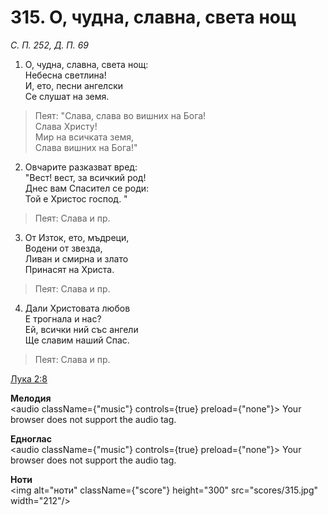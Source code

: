 # 315. О, чудна, славна, света нощ

_С. П. 252, Д. П. 69_

1. О, чудна, славна, света нощ:  
Небесна светлина!  
И, ето, песни ангелски  
Се слушат на земя.  

> Пеят: "Слава, слава во вишних на Бога!  
> Слава Христу!  
> Мир на всичката земя,  
> Слава вишних на Бога!"

2. Овчарите разказват вред:  
"Вест! вест, за всичкий род!  
Днес вам Спасител се роди:  
Той е Христос господ. "  

> Пеят: Слава и пр.  

3. От Изток, ето, мъдреци,  
Водени от звезда,  
Ливан и смирна и злато  
Принасят на Христа.  

> Пеят: Слава и пр.  

4. Дали Христовата любов  
Е трогнала и нас?  
Ей, всички ний със ангели  
Ще славим наший Спас.  

> Пеят: Слава и пр.

[Лука 2:8](http://biblia.bg/index.php?k=42&g=2&s=8)

**Мелодия**  
<audio className={"music"} controls={true} preload={"none"}>
    <source src="mp3/315.mp3" type="audio/mpeg"/>
    Your browser does not support the audio tag.
</audio>

**Едноглас**  
<audio className={"music"} controls={true} preload={"none"}>
    <source src="transp/315.mp3" type="audio/mpeg"/>
    Your browser does not support the audio tag.
</audio>

**Ноти**  
<img alt="ноти" className={"score"} height="300" src="scores/315.jpg" width="212"/>
